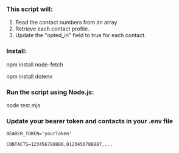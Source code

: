 ### This script will:

1. Read the contact numbers from an array
2. Retrieve each contact profile.
3. Update the "opted_in" field to true for each contact.

### Install:
npm install node-fetch

npm install dotenv

### Run the script using Node.js:
node test.mjs

### Update your bearer token and contacts in your .env file
`BEARER_TOKEN='yourToken'`

`CONTACTS=123456788886,0123456788887,...`
